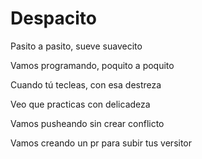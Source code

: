 # Despacito

Pasito a pasito, sueve suavecito

Vamos programando, poquito a poquito

Cuando tú tecleas, con esa destreza

Veo que practicas con delicadeza

Vamos pusheando sin crear conflicto

Vamos creando un pr para subir tus versitor
